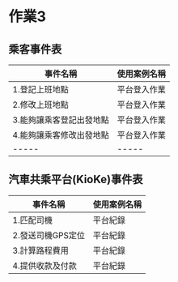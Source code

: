 # 作業3
## 乘客事件表
|事件名稱|使用案例名稱|
|-----|-----|
|1.登記上班地點|平台登入作業|
|2.修改上班地點|平台登入作業|
|3.能夠讓乘客登記出發地點|平台登入作業|	
|4.能夠讓乘客修改出發地點|平台登入作業|
|-----|-----|
## 汽車共乘平台(KioKe)事件表
|事件名稱|使用案例名稱|
|-----|-----|
|1.匹配司機|平台紀錄|
|2.發送司機GPS定位|平台紀錄|
|3.計算路程費用|平台紀錄|
|4.提供收款及付款|平台紀錄|